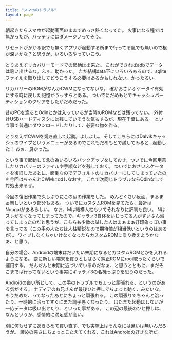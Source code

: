 ```yaml
---
title: "スマホのトラブル"
layout: page	
---
```


朝起きたらスマホが起動画面のままでめっさ熱くなってた。
火事になる程では無かったが、バッテリにはダメージいってそう。

リセットがかかる訳でも無くアプリが起動する所まで行ってる風でも無いので根が深いかな？と思うが、いろいろやっていこう。

とりあえずリカバリーモードでの起動は出来た。
これができればadbでデータは吸い出せるな。ふぅ、助かった。
ただ結構data下にいろいろあるので、sqliteファイルを取り出してどうこうする必要はあるかもしれない。かったるい。

リカバリーのROMがなんかCWMになってないな。
確かおさいふケータイ有効にする時に戻した記憶がうっすらとある。
ついでにだめもとでキャッシュパーティションのクリアをしたがだめだった。

昔のPCを漁るとOdinとかは入っているが当時のROMなどは残ってない。
外付けUSBハードディスクには残していそうな気もするが、現在千葉にある。
という事で普通にダウンロードしたりして、必要な物を作る。

とりあえずCWMを焼き直して起動。よしよし。
そしてこちらにはDalvikキャッシュのワイプというメニューがあるのでこれもだめもとで試してみると…起動した！
おぉ、良かった。

という事で起動して念の為いろいろバックアップをしておき、ついでに今回用意したリカバリーのファイルや手順などを残しておく。
ついでにおさいふケータイを復旧したあとに、面倒なのでデフォルトのリカバリーにしてしまっていたのを今回はちゃんとCWMにddしなおす。
これで次同じトラブルならOdinなしで対処出来るぜ。

今回の復旧作業で久しぶりにこの辺の作業をした。
めんどくさい反面、まぁまぁ楽しいという部分もある。
ついでにカスタムROMを見てたら、最近はNougatがあるらしい。
なお、Mは結構人柱もいてそれなりに評判も良い。
Nはスレがなくなってしまってたので、ギャラノ3自体をいじってる人がずいぶん減ってしまったのだと思うが、こちらも少数の試した人はまぁまぁ好印象っぽい事を言ってる（この手の人たちは人柱精鋭なので期待値が相当低いというのはあるが）。
ワイプしなくちゃいけなくなったらカスタムROMに乗り換えようかなぁ、と思う。

自分の場合、Androidの端末はだいたい末期になるとカスタムROMとかを入れるようになる。
逆に新しい端末を買うとしばらく純正ROMにroot取ったくらいで運用する。
だんだんと末期に近づいているのだなぁ、と思うとともに、まだそこまでは行ってないという事実にギャラノ3の名機っぷりを思うのだった。

Androidの良い所として、この手のトラブルでちょっと頑張れる、というのがある気がする。
ナディアのお兄さんが最後ひと押しでちょっと動く、みたいな。
もうだめだ、ってなったあとにちょっと頑張れる。
この頑張りでちゃんと治ったり、一時的に治ってすぐにまた調子悪くなったり、
はたまた起動はしないが一応データは吸い出せたり、といった事がある。
この辺の最後のひと押しは、なんというか、感情的に満足感が高い。

別に何もせずにあきらめて買い直す、でも実際上はそんなには違いは無いんだろうが。
諦めの悪さにちょっとこたえてくれる、これはAndroidの好きな所だ。

